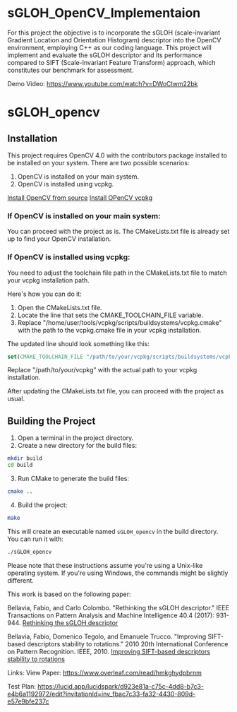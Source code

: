 # sGLOH_OpenCV_Implementaion

For this project the objective is to incorporate the sGLOH (scale-invariant Gradient Location and Orientation Histogram) descriptor into the OpenCV environment, employing C++ as our coding language. This project will implement and evaluate the sGLOH descriptor and its performance compared to SIFT (Scale-Invariant Feature Transform) approach, which constitutes our benchmark for assessment.

Demo Video:  https://www.youtube.com/watch?v=DWoCIwm22bk

# sGLOH_opencv

## Installation

This project requires OpenCV 4.0 with the contributors package installed to be installed on your system. There are two possible scenarios:

1. OpenCV is installed on your main system.
2. OpenCV is installed using vcpkg.

[Install OpenCV from source](https://docs.opencv.org/4.x/d7/d9f/tutorial_linux_install.html)
[Install OPenCV vcpkg](https://vcpkg.io/en/)

### If OpenCV is installed on your main system:

You can proceed with the project as is. The CMakeLists.txt file is already set up to find your OpenCV installation.

### If OpenCV is installed using vcpkg:

You need to adjust the toolchain file path in the CMakeLists.txt file to match your vcpkg installation path.

Here's how you can do it:

1. Open the CMakeLists.txt file.
2. Locate the line that sets the CMAKE_TOOLCHAIN_FILE variable.
3. Replace "/home/user/tools/vcpkg/scripts/buildsystems/vcpkg.cmake" with the path to the vcpkg.cmake file in your vcpkg installation.

The updated line should look something like this:

```cmake
set(CMAKE_TOOLCHAIN_FILE "/path/to/your/vcpkg/scripts/buildsystems/vcpkg.cmake" CACHE STRING "Vcpkg toolchain file")
```

Replace "/path/to/your/vcpkg" with the actual path to your vcpkg installation.

After updating the CMakeLists.txt file, you can proceed with the project as usual.

## Building the Project

1. Open a terminal in the project directory.
2. Create a new directory for the build files:

```bash
mkdir build
cd build
```

3. Run CMake to generate the build files:

```bash
cmake ..
```

4. Build the project:

```bash
make
```

This will create an executable named `sGLOH_opencv` in the build directory. You can run it with:

```bash
./sGLOH_opencv
```

Please note that these instructions assume you're using a Unix-like operating system. If you're using Windows, the commands might be slightly different.


 This work is based on the following paper:
 
 Bellavia, Fabio, and Carlo Colombo. "Rethinking the sGLOH descriptor." IEEE Transactions on Pattern Analysis and Machine Intelligence 40.4 (2017): 931-944. 
 [Rethinking the sGLOH descriptor](https://ieeexplore.ieee.org/abstract/document/7911291?casa_token=cPjrrbMCyMEAAAAA:y7ygHc5iHk5N01iA9LYfI_DGw7Y2smUGPRA4fLjWmHsUotf5mr3KL-OS1igD03gTqZlvTYpS)

 
 Bellavia, Fabio, Domenico Tegolo, and Emanuele Trucco. "Improving SIFT-based descriptors stability to rotations." 2010 20th International Conference on Pattern Recognition. IEEE, 2010.
[Improving SIFT-based descriptors stability to rotations](https://ieeexplore.ieee.org/abstract/document/5597547?casa_token=v7UJgCRktggAAAAA:FtfCL8Fr0UTIOseEbSiePHaIYakTIHQgPGZygFYYPXw5Xo-2KjrvKnwiMkAGR_2BTsmrQSY5)

Links: 
View Paper: https://www.overleaf.com/read/hmkghydpbrnm

Test Plan: https://lucid.app/lucidspark/d923e81a-c75c-4dd8-b7c3-e4b6a1192972/edit?invitationId=inv_fbac7c33-fa32-4430-809d-e57e9bfe237c
